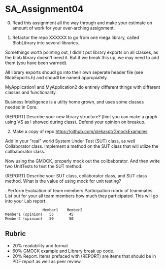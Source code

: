 # SA_Assignment04


0) Read this assignment all the way through and make your estimate on amount of work for your over-arching assignment.

1) Refactor the repo XXXXXX to go from one mega library, called BlobLibrary into several libraries.

Somethings worth pointing out, I didn't put library exports on all classes, as the blob library doesn't need it.  But if we break this up, we may need to add them (you have been warned).

All library exports shoudl go into their own seperate header file (see BlobExports.h) and shoudl be named appropiately.

MyApplication1 and MyApplication2 do entirely different things with different classes and functionality.

Business Intelligence is a utilty home grown, and uses some classes needed in Core.


(REPORT) Describe your new library structure?  (hint you can make a graph using VS as I showed during class).  Defend your opinion on breakup.


2) Make a copy of repo https://github.com/olekaspt/GmockExamples

Add in your "real" world System Under Test (SUT) class, as well Collaborator class.  Implement a method on the SUT class that will utlize the collbaborator class.

Now using the GMOCK, properly mock out the collbaborator.  And then write two UnitTests to test the SUT method.

(REPORT) Describe your SUT class, collaborator class, and SUT class method.   What is the value of using mock for unit testing?



.	Perform  Evaluation of team members
Participation rubric of teammates.  List out for your all team members how much they participated.  This will go into your Lab report.
```
	             Member1	Member2	
Member1 (opinion)	55	     45
Member2 (opinion)	50	     50
```			

## Rubric
* 20% readability and format 
* 60% GMOCK example and LIbrary break up code.
* 20% Report.  Items prefaced with (REPORT) are items that should be in PDF report as well as peer review.

